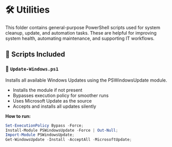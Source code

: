 # 🛠️ Utilities

This folder contains general-purpose PowerShell scripts used for system cleanup, update, and automation tasks. These are helpful for improving system health, automating maintenance, and supporting IT workflows.

## 📄 Scripts Included

### 🔹 `Update-Windows.ps1`
Installs all available Windows Updates using the PSWindowsUpdate module.

- Installs the module if not present
- Bypasses execution policy for smoother runs
- Uses Microsoft Update as the source
- Accepts and installs all updates silently

**How to run:**

```powershell
Set-ExecutionPolicy Bypass -Force;
Install-Module PSWindowsUpdate -Force | Out-Null;
Import-Module PSWindowsUpdate;
Get-WindowsUpdate -Install -AcceptAll -MicrosoftUpdate;
